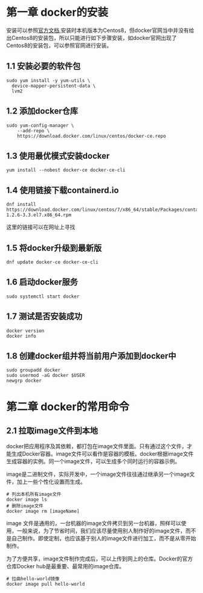 # 第一章 docker的安装

安装可以参照[官方文档](https://docs.docker.com/install/linux/docker-ce/centos/),安装时本机版本为Centos8，但docker官网当中并没有给出Centos8的安装包，所以只能进行如下步骤安装，如docker官网出现了Centos8的安装包，可以参照官网进行安装。

## 1.1 安装必要的软件包

```shell
sudo yum install -y yum-utils \
  device-mapper-persistent-data \
  lvm2
```

## 1.2 添加docker仓库

```shell
sudo yum-config-manager \
    --add-repo \
    https://download.docker.com/linux/centos/docker-ce.repo
```

## 1.3 使用最优模式安装docker

```shell
yum install --nobest docker-ce docker-ce-cli
```

## 1.4 使用链接下载containerd.io

```shell
dnf install https://download.docker.com/linux/centos/7/x86_64/stable/Packages/containerd.io-1.2.6-3.3.el7.x86_64.rpm
```

这里的链接可以在网址上寻找

## 1.5 将docker升级到最新版

```shell
dnf update docker-ce docker-ce-cli
```

## 1.6 启动docker服务

```shell
sudo systemctl start docker
```

## 1.7 测试是否安装成功

```shell
docker version
docker info
```

## 1.8 创建docker组并将当前用户添加到docker中

```shell
sudo groupadd docker
sudo usermod -aG docker $USER
newgrp docker
```



# 第二章 docker的常用命令

## 2.1 拉取image文件到本地

docker把应用程序及其依赖，都打包在image文件里面。只有通过这个文件，才能生成Docker容器。image文件可以看作是容器的模板。docker根据image文件生成容器的实例。同一个image文件，可以生成多个同时运行的容器示例。

image是二进制文件，实际开发中，一个image文件往往通过继承另一个image文件，加上一些个性化设置而生成。

```shell
# 列出本机所有image文件
docker image ls 
# 删除image文件
docker image rm [imageName]
```

image 文件是通用的，一台机器的image文件拷贝到另一台机器，照样可以使用，一般来说，为了节省时间，我们应该尽量使用别人制作好的image文件，而不是自己制作。即使定制，也应该基于别人的image文件进行加工，而不是从零开始制作。

为了方便共享，image文件制作完成后，可以上传到网上的仓库。Docker的官方仓库Docker hub是最重要、最常用的image仓库。

```shell
# 拉曲hello-world镜像
docker image pull hello-world
```

